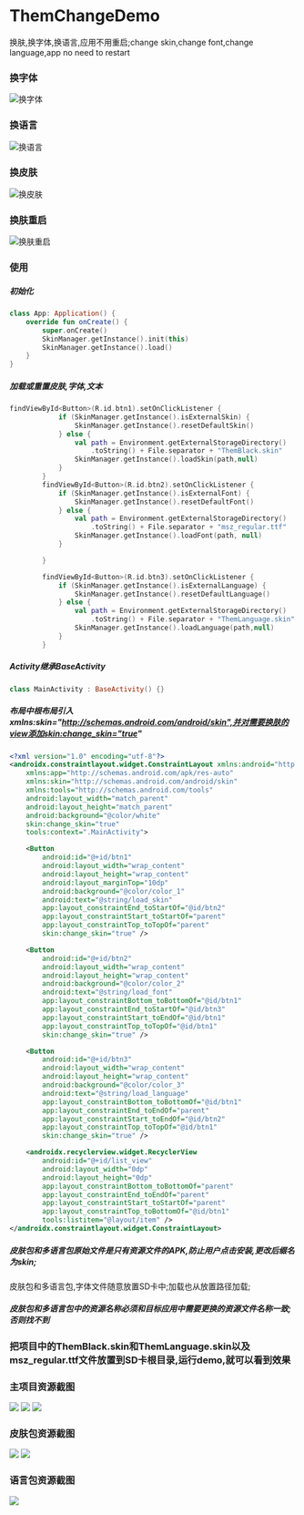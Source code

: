 # ThemChangeDemo
换肤,换字体,换语言,应用不用重启;change skin,change font,change language,app no need to restart
### 换字体

![换字体](https://github.com/QQnkw/ThemChangeDemo/blob/master/image/%E6%8D%A2%E5%AD%97%E4%BD%93.gif)

### 换语言

![换语言](https://github.com/QQnkw/ThemChangeDemo/blob/master/image/%E6%8D%A2%E8%AF%AD%E8%A8%80.gif)

### 换皮肤

![换皮肤](https://github.com/QQnkw/ThemChangeDemo/blob/master/image/%E6%8D%A2%E8%82%A4.gif)

### 换肤重启

![换肤重启](https://github.com/QQnkw/ThemChangeDemo/blob/master/image/%E6%8D%A2%E8%82%A4%E9%87%8D%E5%90%AF.gif)

### 使用

##### 初始化

```kotlin
class App: Application() {
    override fun onCreate() {
        super.onCreate()
        SkinManager.getInstance().init(this)
        SkinManager.getInstance().load()
    }
}
```

##### 加载或重置皮肤,字体,文本

```kotlin
findViewById<Button>(R.id.btn1).setOnClickListener {
            if (SkinManager.getInstance().isExternalSkin) {
                SkinManager.getInstance().resetDefaultSkin()
            } else {
                val path = Environment.getExternalStorageDirectory()
                    .toString() + File.separator + "ThemBlack.skin"
                SkinManager.getInstance().loadSkin(path,null)
            }
        }
        findViewById<Button>(R.id.btn2).setOnClickListener {
            if (SkinManager.getInstance().isExternalFont) {
                SkinManager.getInstance().resetDefaultFont()
            } else {
                val path = Environment.getExternalStorageDirectory()
                    .toString() + File.separator + "msz_regular.ttf"
                SkinManager.getInstance().loadFont(path, null)
            }

        }

        findViewById<Button>(R.id.btn3).setOnClickListener {
            if (SkinManager.getInstance().isExternalLanguage) {
                SkinManager.getInstance().resetDefaultLanguage()
            } else {
                val path = Environment.getExternalStorageDirectory()
                    .toString() + File.separator + "ThemLanguage.skin"
                SkinManager.getInstance().loadLanguage(path,null)
            }
        }
```

##### Activity继承BaseActivity

```kotlin
class MainActivity : BaseActivity() {}
```

##### 布局中根布局引入xmlns:skin="http://schemas.android.com/android/skin",并对需要换肤的view添加skin:change_skin="true"

```xml
<?xml version="1.0" encoding="utf-8"?>
<androidx.constraintlayout.widget.ConstraintLayout xmlns:android="http://schemas.android.com/apk/res/android"
    xmlns:app="http://schemas.android.com/apk/res-auto"
    xmlns:skin="http://schemas.android.com/android/skin"
    xmlns:tools="http://schemas.android.com/tools"
    android:layout_width="match_parent"
    android:layout_height="match_parent"
    android:background="@color/white"
    skin:change_skin="true"
    tools:context=".MainActivity">

    <Button
        android:id="@+id/btn1"
        android:layout_width="wrap_content"
        android:layout_height="wrap_content"
        android:layout_marginTop="10dp"
        android:background="@color/color_1"
        android:text="@string/load_skin"
        app:layout_constraintEnd_toStartOf="@id/btn2"
        app:layout_constraintStart_toStartOf="parent"
        app:layout_constraintTop_toTopOf="parent"
        skin:change_skin="true" />

    <Button
        android:id="@+id/btn2"
        android:layout_width="wrap_content"
        android:layout_height="wrap_content"
        android:background="@color/color_2"
        android:text="@string/load_font"
        app:layout_constraintBottom_toBottomOf="@id/btn1"
        app:layout_constraintEnd_toStartOf="@id/btn3"
        app:layout_constraintStart_toEndOf="@id/btn1"
        app:layout_constraintTop_toTopOf="@id/btn1"
        skin:change_skin="true" />

    <Button
        android:id="@+id/btn3"
        android:layout_width="wrap_content"
        android:layout_height="wrap_content"
        android:background="@color/color_3"
        android:text="@string/load_language"
        app:layout_constraintBottom_toBottomOf="@id/btn1"
        app:layout_constraintEnd_toEndOf="parent"
        app:layout_constraintStart_toEndOf="@id/btn2"
        app:layout_constraintTop_toTopOf="@id/btn1"
        skin:change_skin="true" />

    <androidx.recyclerview.widget.RecyclerView
        android:id="@+id/list_view"
        android:layout_width="0dp"
        android:layout_height="0dp"
        app:layout_constraintBottom_toBottomOf="parent"
        app:layout_constraintEnd_toEndOf="parent"
        app:layout_constraintStart_toStartOf="parent"
        app:layout_constraintTop_toBottomOf="@id/btn1"
        tools:listitem="@layout/item" />
</androidx.constraintlayout.widget.ConstraintLayout>
```

##### 皮肤包和多语言包原始文件是只有资源文件的APK,防止用户点击安装,更改后缀名为skin;

皮肤包和多语言包,字体文件随意放置SD卡中;加载也从放置路径加载;

##### 皮肤包和多语言包中的资源名称必须和目标应用中需要更换的资源文件名称一致;否则找不到

### 把项目中的ThemBlack.skin和ThemLanguage.skin以及msz_regular.ttf文件放置到SD卡根目录,运行demo,就可以看到效果

### 主项目资源截图
![](https://github.com/QQnkw/ThemChangeDemo/blob/master/%E4%B8%BB%E9%A1%B9%E7%9B%AE%E7%9A%84%E5%9B%BE%E7%89%87%E8%B5%84%E6%BA%90.png)
![](https://github.com/QQnkw/ThemChangeDemo/blob/master/%E4%B8%BB%E9%A1%B9%E7%9B%AE%E7%9A%84%E6%96%87%E5%AD%97%E8%B5%84%E6%BA%90.png)
![](https://github.com/QQnkw/ThemChangeDemo/blob/master/%E4%B8%BB%E9%A1%B9%E7%9B%AE%E7%9A%84%E9%A2%9C%E8%89%B2%E8%B5%84%E6%BA%90.png)
### 皮肤包资源截图
![](https://github.com/QQnkw/ThemChangeDemo/blob/master/%E7%9A%AE%E8%82%A4%E5%8C%85%E7%9A%84%E5%9B%BE%E7%89%87%E8%B5%84%E6%BA%90.png)
![](https://github.com/QQnkw/ThemChangeDemo/blob/master/%E7%9A%AE%E8%82%A4%E5%8C%85%E7%9A%84%E9%A2%9C%E8%89%B2%E8%B5%84%E6%BA%90.png)
### 语言包资源截图
![](https://github.com/QQnkw/ThemChangeDemo/blob/master/%E8%AF%AD%E8%A8%80%E5%8C%85%E7%9A%84%E6%96%87%E5%AD%97%E8%B5%84%E6%BA%90.png)

